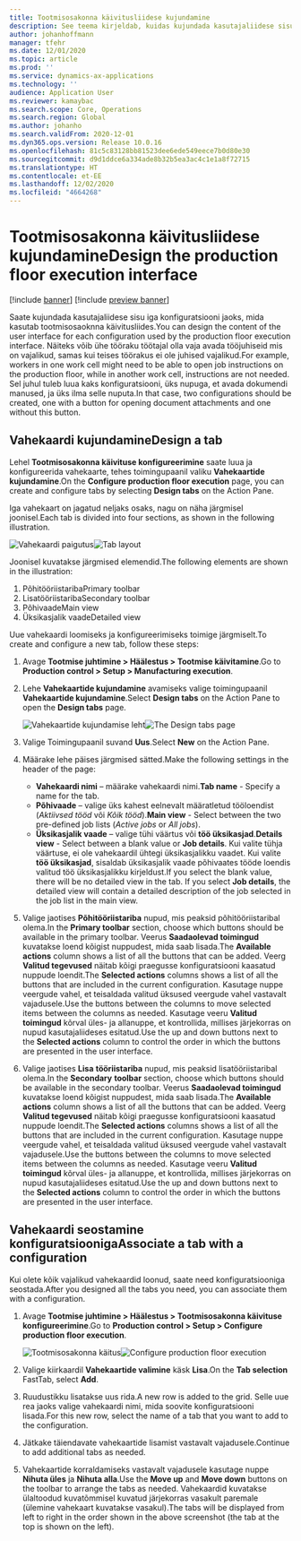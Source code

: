 ```yaml
---
title: Tootmisosakonna käivitusliidese kujundamine
description: See teema kirjeldab, kuidas kujundada kasutajaliidese sisu iga konfiguratsiooni jaoks.
author: johanhoffmann
manager: tfehr
ms.date: 12/01/2020
ms.topic: article
ms.prod: ''
ms.service: dynamics-ax-applications
ms.technology: ''
audience: Application User
ms.reviewer: kamaybac
ms.search.scope: Core, Operations
ms.search.region: Global
ms.author: johanho
ms.search.validFrom: 2020-12-01
ms.dyn365.ops.version: Release 10.0.16
ms.openlocfilehash: 81c5c83128bb81523dee6ede549eece7b0d80e30
ms.sourcegitcommit: d9d1ddce6a334ade8b32b5ea3ac4c1e1a8f72715
ms.translationtype: HT
ms.contentlocale: et-EE
ms.lasthandoff: 12/02/2020
ms.locfileid: "4664268"
---
```

# <a name="design-the-production-floor-execution-interface"></a><span data-ttu-id="418af-103">Tootmisosakonna käivitusliidese kujundamine</span><span class="sxs-lookup"><span data-stu-id="418af-103">Design the production floor execution interface</span></span>

[!include [banner](../includes/banner.md)]
[!include [preview banner](../includes/preview-banner.md)]

<span data-ttu-id="418af-104">Saate kujundada kasutajaliidese sisu iga konfiguratsiooni jaoks, mida kasutab tootmisosaoknna käivitusliides.</span><span class="sxs-lookup"><span data-stu-id="418af-104">You can design the content of the user interface for each configuration used by the production floor execution interface.</span></span> <span data-ttu-id="418af-105">Näiteks võib ühe tööraku töötajal olla vaja avada tööjuhiseid mis on vajalikud, samas kui teises töörakus ei ole juhised vajalikud.</span><span class="sxs-lookup"><span data-stu-id="418af-105">For example, workers in one work cell might need to be able to open job instructions on the production floor, while in another work cell, instructions are not needed.</span></span> <span data-ttu-id="418af-106">Sel juhul tuleb luua kaks konfiguratsiooni, üks nupuga, et avada dokumendi manused, ja üks ilma selle nuputa.</span><span class="sxs-lookup"><span data-stu-id="418af-106">In that case, two configurations should be created, one with a button for opening document attachments and one without this button.</span></span>

## <a name="design-a-tab"></a><span data-ttu-id="418af-107">Vahekaardi kujundamine</span><span class="sxs-lookup"><span data-stu-id="418af-107">Design a tab</span></span>

<span data-ttu-id="418af-108">Lehel **Tootmisosakonna käivituse konfigureerimine** saate luua ja konfigureerida vahekaarte, tehes toimingupaanil valiku **Vahekaartide kujundamine**.</span><span class="sxs-lookup"><span data-stu-id="418af-108">On the **Configure production floor execution** page, you can create and configure tabs by selecting **Design tabs** on the Action Pane.</span></span>

<span data-ttu-id="418af-109">Iga vahekaart on jagatud neljaks osaks, nagu on näha järgmisel joonisel.</span><span class="sxs-lookup"><span data-stu-id="418af-109">Each tab is divided into four sections, as shown in the following illustration.</span></span>

<span data-ttu-id="418af-110">![Vahekaardi paigutus](media/pfe-tab-layout.png "Vahekaardi paigutus")</span><span class="sxs-lookup"><span data-stu-id="418af-110">![Tab layout](media/pfe-tab-layout.png "Tab layout")</span></span>

<span data-ttu-id="418af-111">Joonisel kuvatakse järgmised elemendid.</span><span class="sxs-lookup"><span data-stu-id="418af-111">The following elements are shown in the illustration:</span></span>

1. <span data-ttu-id="418af-112">Põhitööriistariba</span><span class="sxs-lookup"><span data-stu-id="418af-112">Primary toolbar</span></span>
1. <span data-ttu-id="418af-113">Lisatööriistariba</span><span class="sxs-lookup"><span data-stu-id="418af-113">Secondary toolbar</span></span>
1. <span data-ttu-id="418af-114">Põhivaade</span><span class="sxs-lookup"><span data-stu-id="418af-114">Main view</span></span>
1. <span data-ttu-id="418af-115">Üksikasjalik vaade</span><span class="sxs-lookup"><span data-stu-id="418af-115">Detailed view</span></span>

<span data-ttu-id="418af-116">Uue vahekaardi loomiseks ja konfigureerimiseks toimige järgmiselt.</span><span class="sxs-lookup"><span data-stu-id="418af-116">To create and configure a new tab, follow these steps:</span></span>

1. <span data-ttu-id="418af-117">Avage **Tootmise juhtimine &gt; Häälestus &gt; Tootmise käivitamine**.</span><span class="sxs-lookup"><span data-stu-id="418af-117">Go to **Production control &gt; Setup &gt; Manufacturing execution**.</span></span>

1. <span data-ttu-id="418af-118">Lehe **Vahekaartide kujundamine** avamiseks valige toimingupaanil **Vahekaartide kujundamine**.</span><span class="sxs-lookup"><span data-stu-id="418af-118">Select **Design tabs** on the Action Pane to open the **Design tabs** page.</span></span>

    <span data-ttu-id="418af-119">![Vahekaartide kujundamise leht](media/pfe-design-tabs.png "Vahekaartide kujundamise leht")</span><span class="sxs-lookup"><span data-stu-id="418af-119">![The Design tabs page](media/pfe-design-tabs.png "The Design tabs page")</span></span>

1. <span data-ttu-id="418af-120">Valige Toimingupaanil suvand **Uus**.</span><span class="sxs-lookup"><span data-stu-id="418af-120">Select **New** on the Action Pane.</span></span>

1. <span data-ttu-id="418af-121">Määrake lehe päises järgmised sätted.</span><span class="sxs-lookup"><span data-stu-id="418af-121">Make the following settings in the header of the page:</span></span>

    - <span data-ttu-id="418af-122">**Vahekaardi nimi** – määrake vahekaardi nimi.</span><span class="sxs-lookup"><span data-stu-id="418af-122">**Tab name** - Specify a name for the tab.</span></span>
    - <span data-ttu-id="418af-123">**Põhivaade** – valige üks kahest eelnevalt määratletud tööloendist (*Aktiivsed tööd* või *Kõik tööd*).</span><span class="sxs-lookup"><span data-stu-id="418af-123">**Main view** - Select between the two pre-defined job lists (*Active jobs* or *All jobs*).</span></span>
    - <span data-ttu-id="418af-124">**Üksikasjalik vaade** – valige tühi väärtus või **töö üksikasjad**.</span><span class="sxs-lookup"><span data-stu-id="418af-124">**Details view** - Select between a blank value or **Job details**.</span></span> <span data-ttu-id="418af-125">Kui valite tühja väärtuse, ei ole vahekaardil ühtegi üksikasjalikku vaadet. Kui valite **töö üksikasjad**, sisaldab üksikasjalik vaade põhivaates tööde loendis valitud töö üksikasjalikku kirjeldust.</span><span class="sxs-lookup"><span data-stu-id="418af-125">If you select the blank value, there will be no detailed view in the tab. If you select **Job details**, the detailed view will contain a detailed description of the job selected in the job list in the main view.</span></span>

1. <span data-ttu-id="418af-126">Valige jaotises **Põhitööriistariba** nupud, mis peaksid põhitööriistaribal olema.</span><span class="sxs-lookup"><span data-stu-id="418af-126">In the **Primary toolbar** section, choose which buttons should be available in the primary toolbar.</span></span> <span data-ttu-id="418af-127">Veerus **Saadaolevad toimingud** kuvatakse loend kõigist nuppudest, mida saab lisada.</span><span class="sxs-lookup"><span data-stu-id="418af-127">The **Available actions** column shows a list of all the buttons that can be added.</span></span> <span data-ttu-id="418af-128">Veerg **Valitud tegevused** näitab kõigi praegusse konfiguratsiooni kaasatud nuppude loendit.</span><span class="sxs-lookup"><span data-stu-id="418af-128">The **Selected actions** columns shows a list of all the buttons that are included in the current configuration.</span></span> <span data-ttu-id="418af-129">Kasutage nuppe veergude vahel, et teisaldada valitud üksused veergude vahel vastavalt vajadusele.</span><span class="sxs-lookup"><span data-stu-id="418af-129">Use the buttons between the columns to move selected items between the columns as needed.</span></span> <span data-ttu-id="418af-130">Kasutage veeru **Valitud toimingud** kõrval üles- ja allanuppe, et kontrollida, millises järjekorras on nupud kasutajaliideses esitatud.</span><span class="sxs-lookup"><span data-stu-id="418af-130">Use the up and down buttons next to the **Selected actions** column to control the order in which the buttons are presented in the user interface.</span></span>

1. <span data-ttu-id="418af-131">Valige jaotises **Lisa** **tööriistariba** nupud, mis peaksid lisatööriistaribal olema.</span><span class="sxs-lookup"><span data-stu-id="418af-131">In the **Secondary** **toolbar** section, choose which buttons should be available in the secondary toolbar.</span></span> <span data-ttu-id="418af-132">Veerus **Saadaolevad toimingud** kuvatakse loend kõigist nuppudest, mida saab lisada.</span><span class="sxs-lookup"><span data-stu-id="418af-132">The **Available actions** column shows a list of all the buttons that can be added.</span></span> <span data-ttu-id="418af-133">Veerg **Valitud tegevused** näitab kõigi praegusse konfiguratsiooni kaasatud nuppude loendit.</span><span class="sxs-lookup"><span data-stu-id="418af-133">The **Selected actions** columns shows a list of all the buttons that are included in the current configuration.</span></span> <span data-ttu-id="418af-134">Kasutage nuppe veergude vahel, et teisaldada valitud üksused veergude vahel vastavalt vajadusele.</span><span class="sxs-lookup"><span data-stu-id="418af-134">Use the buttons between the columns to move selected items between the columns as needed.</span></span> <span data-ttu-id="418af-135">Kasutage veeru **Valitud toimingud** kõrval üles- ja allanuppe, et kontrollida, millises järjekorras on nupud kasutajaliideses esitatud.</span><span class="sxs-lookup"><span data-stu-id="418af-135">Use the up and down buttons next to the **Selected actions** column to control the order in which the buttons are presented in the user interface.</span></span>

## <a name="associate-a-tab-with-a-configuration"></a><span data-ttu-id="418af-136">Vahekaardi seostamine konfiguratsiooniga</span><span class="sxs-lookup"><span data-stu-id="418af-136">Associate a tab with a configuration</span></span>

<span data-ttu-id="418af-137">Kui olete kõik vajalikud vahekaardid loonud, saate need konfiguratsiooniga seostada.</span><span class="sxs-lookup"><span data-stu-id="418af-137">After you designed all the tabs you need, you can associate them with a configuration.</span></span>

1. <span data-ttu-id="418af-138">Avage **Tootmise juhtimine &gt; Häälestus &gt; Tootmisosakonna käivituse konfigureerimine**.</span><span class="sxs-lookup"><span data-stu-id="418af-138">Go to **Production control &gt; Setup &gt; Configure production floor execution**.</span></span>

    <span data-ttu-id="418af-139">![Tootmisosakonna käitus](media/pfe-config-prod-floor-execution.png "Tootmisosakonna käitus")</span><span class="sxs-lookup"><span data-stu-id="418af-139">![Configure production floor execution](media/pfe-config-prod-floor-execution.png "Configure production floor execution")</span></span>

1. <span data-ttu-id="418af-140">Valige kiirkaardil **Vahekaartide valimine** käsk **Lisa**.</span><span class="sxs-lookup"><span data-stu-id="418af-140">On the **Tab selection** FastTab, select **Add**.</span></span>

1. <span data-ttu-id="418af-141">Ruudustikku lisatakse uus rida.</span><span class="sxs-lookup"><span data-stu-id="418af-141">A new row is added to the grid.</span></span> <span data-ttu-id="418af-142">Selle uue rea jaoks valige vahekaardi nimi, mida soovite konfiguratsiooni lisada.</span><span class="sxs-lookup"><span data-stu-id="418af-142">For this new row, select the name of a tab that you want to add to the configuration.</span></span>

1. <span data-ttu-id="418af-143">Jätkake täiendavate vahekaartide lisamist vastavalt vajadusele.</span><span class="sxs-lookup"><span data-stu-id="418af-143">Continue to add additional tabs as needed.</span></span>

1. <span data-ttu-id="418af-144">Vahekaartide korraldamiseks vastavalt vajadusele kasutage nuppe **Nihuta üles** ja **Nihuta alla**.</span><span class="sxs-lookup"><span data-stu-id="418af-144">Use the **Move up** and **Move down** buttons on the toolbar to arrange the tabs as needed.</span></span> <span data-ttu-id="418af-145">Vahekaardid kuvatakse ülaltoodud kuvatõmmisel kuvatud järjekorras vasakult paremale (ülemine vahekaart kuvatakse vasakul).</span><span class="sxs-lookup"><span data-stu-id="418af-145">The tabs will be displayed from left to right in the order shown in the above screenshot (the tab at the top is shown on the left).</span></span>

